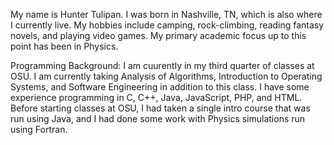My name is Hunter Tulipan. I was born in Nashville, TN, which is also where I currently live. My hobbies include camping, rock-climbing, reading fantasy novels, and playing video games. My primary academic focus up to this point has been in Physics. 

Programming Background:
I am cuurently in my third quarter of classes at OSU. I am currently taking Analysis of Algorithms, Introduction to Operating Systems, and Software Engineering in addition to this class. I have some experience programming in C, C++, Java, JavaScript, PHP, and HTML. Before starting classes at OSU, I had taken a single intro course that was run using Java, and I had done some work with Physics simulations run using Fortran. 